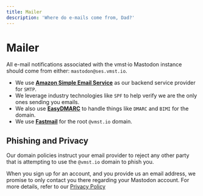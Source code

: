 ```yaml
---
title: Mailer
description: 'Where do e-mails come from, Dad?'
---
```


# Mailer

All e-mail notifications associated with the vmst·io Mastodon instance should come from either: `mastodon@ses.vmst.io`.

* We use **[Amazon Simple Email Service](https://aws.amazon.com/ses/)** as our backend service provider for `SMTP`.
* We leverage industry technologies like `SPF` to help verify we are the only ones sending you emails.
* We also use **[EasyDMARC](https://easydmarc.com)** to handle things like `DMARC` and `BIMI` for the domain.
* We use **[Fastmail](https://fastmail.com)** for the root `@vmst.io` domain.

## Phishing and Privacy

Our domain policies instruct your email provider to reject any other party that is attempting to use the `@vmst.io` domain to phish you.

When you sign up for an account, and you provide us an email address, we promise to only contact you there regarding your Mastodon account.
For more details, refer to our [Privacy Policy](https://vmst.io/privacy-policy)
